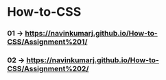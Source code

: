 # How-to-CSS
### 01 -> https://navinkumarj.github.io/How-to-CSS/Assignment%201/
### 02 -> https://navinkumarj.github.io/How-to-CSS/Assignment%202/
